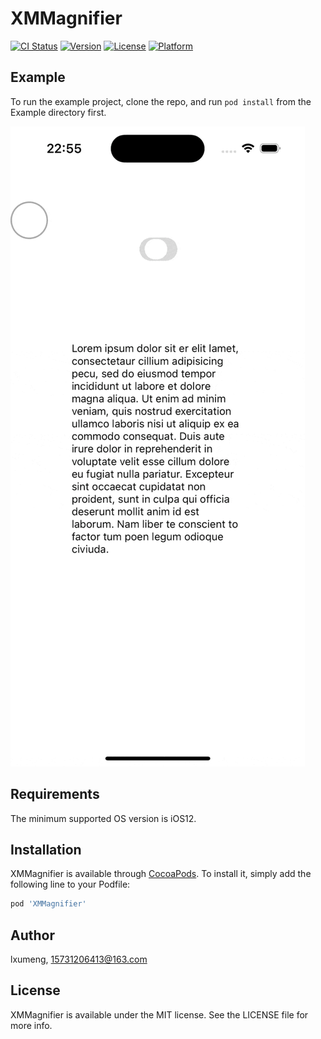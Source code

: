 # XMMagnifier

[![CI Status](https://img.shields.io/travis/lxmeng/XMMagnifier.svg?style=flat)](https://travis-ci.org/lxmeng/XMMagnifier)
[![Version](https://img.shields.io/cocoapods/v/XMMagnifier.svg?style=flat)](https://cocoapods.org/pods/XMMagnifier)
[![License](https://img.shields.io/cocoapods/l/XMMagnifier.svg?style=flat)](https://cocoapods.org/pods/XMMagnifier)
[![Platform](https://img.shields.io/cocoapods/p/XMMagnifier.svg?style=flat)](https://cocoapods.org/pods/XMMagnifier)

## Example

To run the example project, clone the repo, and run `pod install` from the Example directory first.

![image](https://raw.githubusercontent.com/lxumeng/XMPicture/main/Magnifier.gif)

## Requirements

The minimum supported OS version is iOS12.

## Installation

XMMagnifier is available through [CocoaPods](https://cocoapods.org). To install
it, simply add the following line to your Podfile:

```ruby
pod 'XMMagnifier'
```

## Author

lxumeng, 15731206413@163.com

## License

XMMagnifier is available under the MIT license. See the LICENSE file for more info.
